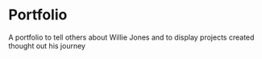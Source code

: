 # Portfolio
A portfolio to tell others about Willie Jones and to display projects created thought out his journey
